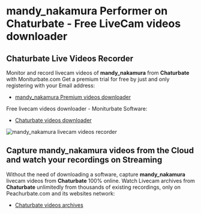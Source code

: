 # mandy_nakamura Performer on Chaturbate - Free LiveCam videos downloader

## Chaturbate Live Videos Recorder

Monitor and record livecam videos of **mandy_nakamura** from **Chaturbate** with Moniturbate.com
Get a premium trial for free by just and only registering with your Email address:
* [mandy_nakamura Premium videos downloader](https://moniturbate.com/request-demo-licence-key.html)

Free livecam videos downloader - Moniturbate Software:
* [Chaturbate videos downloader](https://moniturbate.com/moniturbate-download-software.html)

![mandy_nakamura livecam videos recorder](https://peachurnet.com/templates/moniturbate-software.png)


## Capture mandy_nakamura videos from the Cloud and watch your recordings on Streaming

Without the need of downloading a software, capture **mandy_nakamura** livecam videos from **Chaturbate** 100% online.
Watch Livecam archives from **Chaturbate** unlimitedly from thousands of existing recordings, only on Peachurbate.com and its websites network:
* [Chaturbate videos archives](https://peachurnet.com/)